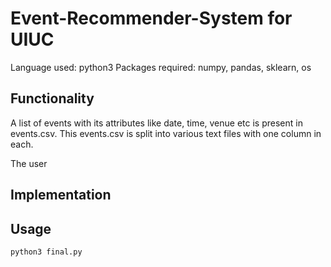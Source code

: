 # Event-Recommender-System for UIUC

Language used: python3
Packages required: numpy, pandas, sklearn, os

## Functionality

A list of events with its attributes like date, time, venue etc is present in events.csv. This events.csv is split into various text files with one column in each.

The user 

## Implementation

## Usage

```
python3 final.py
```
